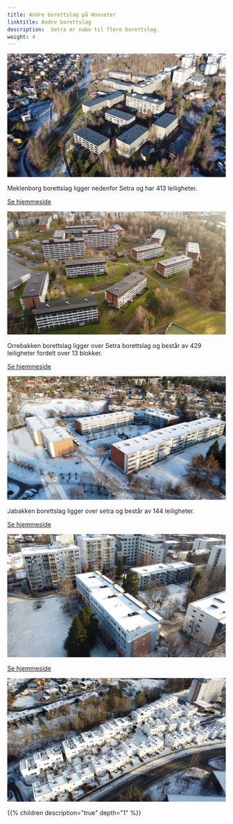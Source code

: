 ```yaml
---
title: Andre borettslag på Hovseter
linktitle: Andre borettslag
description:  Setra er nabo til flere borettslag.
weight: 4
---
```


![Meklenborg](meklenborg.jpg "Meklenborg")

Meklenborg borettslag ligger nedenfor Setra og har 413 leiligheter.

[Se hjemmeside](https://www.meklenborg.no/)

![Orrebakken](orrebakken.jpg "Orrebakken")

Orrebakken borettslag ligger over Setra borettslag og består av 429 leiligheter fordelt over 13 blokker.

[Se hjemmeside](http://www.orebakken.no/)

![Jarbakken](jarbakken.jpg "Jarbakken")

Jabakken borettslag ligger over setra og består av 144 leiligheter.

[Se hjemmeside](https://vibbo.no/jarbakken)

![Kollektivet](kollektivet.jpg "Kollektivet")

[Se hjemmeside](http://www.brlkollektivet.no/)

![Voksenhagen](voksenhagen.jpg "Voksenhagen")

{{% children description="true" depth="1" %}}

